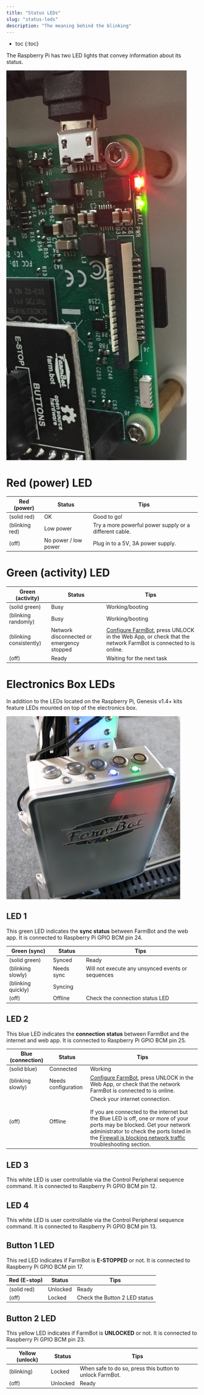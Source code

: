 ```yaml
---
title: "Status LEDs"
slug: "status-leds"
description: "The meaning behind the blinking"
---
```


* toc
{:toc}

The Raspberry Pi has two LED lights that convey information about its status.

![RASPBERRY_PI_LIGHTS.jpg](_images/RASPBERRY_PI_LIGHTS.jpg)

# Red (power) LED

|Red (power)                   |Status                        |Tips                          |
|------------------------------|------------------------------|------------------------------|
|<span class="fa fa-circle" style="color: red; opacity: 1"></span> (solid red)|OK                            |Good to go!
|<span class="fa fa-sun-o" style="color: red; opacity: 1"></span> (blinking red)|Low power                     |Try a more powerful power supply or a different cable.
|<span class="fa fa-circle-thin" style="color: red; opacity: 1"></span>  (off)|No power / low power          |Plug in to a 5V, 3A power supply.

# Green (activity) LED

|Green (activity)              |Status                        |Tips                          |
|------------------------------|------------------------------|------------------------------|
|<span class="fa fa-circle" style="color: green; opacity: 1"></span> (solid green)|Busy                          |Working/booting
|<span class="fa fa-sun-o" style="color: green; opacity: 1"></span> (blinking randomly)|Busy                          |Working/booting
|<span class="fa fa-sun-o" style="color: green; opacity: 1"></span> (blinking consistently)|Network disconnected or emergency stopped|[Configure FarmBot](configurator.md), press <span class="fb-button fb-yellow">UNLOCK</span> in the Web App, or check that the network FarmBot is connected to is online.
|<span class="fa fa-circle-thin" style="color: green; opacity: 1"></span> (off)|Ready                         |Waiting for the next task



# Electronics Box LEDs

In addition to the LEDs located on the Raspberry Pi, Genesis v1.4+ kits feature LEDs mounted on top of the electronics box.

![LEDs.png](_images/LEDs.png)

## LED 1
This green LED indicates the **sync status** between FarmBot and the web app. It is connected to Raspberry Pi GPIO BCM pin 24.

|Green (sync)                  |Status                        |Tips                          |
|------------------------------|------------------------------|------------------------------|
|<span class="fa fa-circle" style="color: green;opacity: 1"></span> (solid green)|Synced                        |Ready
|<span class="fa fa-sun-o" style="color: green;opacity: 1"></span> (blinking slowly)|Needs sync                    |Will not execute any unsynced events or sequences
|<span class="fa fa-sun-o" style="color: green;opacity: 1"></span> (blinking quickly)|Syncing                       |
|<span class="fa fa-circle-thin" style="color: green;opacity: 1"></span> (off)|Offline                       |Check the connection status LED

## LED 2
This blue LED indicates the **connection status** between FarmBot and the internet and web app. It is connected to Raspberry Pi GPIO BCM pin 25.

|Blue (connection)             |Status                        |Tips                          |
|------------------------------|------------------------------|------------------------------|
|<span class="fa fa-circle" style="color: blue;opacity: 1"></span> (solid blue)|Connected                     |Working
|<span class="fa fa-sun-o" style="color: blue;opacity: 1"></span> (blinking slowly)|Needs configuration           |[Configure FarmBot](configurator.md), press <span class="fb-button fb-yellow">UNLOCK</span> in the Web App, or check that the network FarmBot is connected to is online.
|<span class="fa fa-circle-thin" style="color: blue;opacity: 1"></span> (off)|Offline                       |Check your internet connection.<br><br>If you are connected to the internet but the Blue LED is off, one or more of your ports may be blocked. Get your network administrator to check the ports listed in the [Firewall is blocking network traffic](../../FarmBot-Software/troubleshooting/connecting-farmbot-to-the-web-app.md#6-firewall-is-blocking-network-traffic) troubleshooting section.

## LED 3
This white LED is user controllable via the <span class="fb-step fb-write-pin">Control Peripheral</span> sequence command. It is connected to Raspberry Pi GPIO BCM pin 12.

## LED 4
This white LED is user controllable via the <span class="fb-step fb-write-pin">Control Peripheral</span> sequence command. It is connected to Raspberry Pi GPIO BCM pin 13.

## Button 1 LED
This red LED indicates if FarmBot is **E-STOPPED** or not. It is connected to Raspberry Pi GPIO BCM pin 17.

|Red (E-stop)                  |Status                        |Tips                          |
|------------------------------|------------------------------|------------------------------|
|<span class="fa fa-circle" style="color: red;opacity: 1"></span> (solid red)|Unlocked                      |Ready
|<span class="fa fa-circle-thin" style="color: red;opacity: 1"></span> (off)|Locked                        |Check the Button 2 LED status

## Button 2 LED
This yellow LED indicates if FarmBot is **UNLOCKED** or not. It is connected to Raspberry Pi GPIO BCM pin 23.

|Yellow (unlock)               |Status                        |Tips                          |
|------------------------------|------------------------------|------------------------------|
|<span class="fa fa-sun-o" style="color: orange;opacity: 1"></span> (blinking)|Locked                        |When safe to do so, press this button to unlock FarmBot.
|<span class="fa fa-circle-thin" style="color: orange;opacity: 1"></span> (off)|Unlocked                      |Ready

